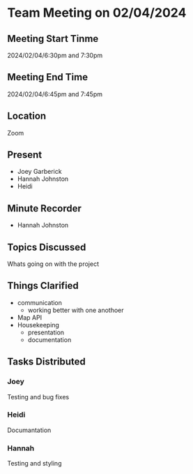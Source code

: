 # Team Meeting on 02/04/2024
## Meeting Start Tinme
2024/02/04/6:30pm and 7:30pm
## Meeting End Time
2024/02/04/6:45pm and 7:45pm
## Location
Zoom
## Present
- Joey Garberick
- Hannah Johnston
- Heidi
## Minute Recorder
- Hannah Johnston
## Topics Discussed 
Whats going on with the project
## Things Clarified
- communication
    - working better with one anothoer
- Map API
- Housekeeping
    - presentation 
    - documentation

## Tasks Distributed
### Joey
Testing and bug fixes
### Heidi
Documantation
### Hannah
Testing and styling




